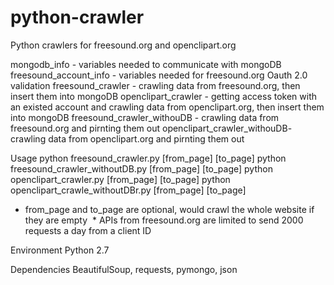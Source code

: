 # python-crawler
Python crawlers for freesound.org and openclipart.org

mongodb_info 						    - variables needed to communicate with mongoDB
freesound_account_info 	    - variables needed for freesound.org Oauth 2.0 validation
freesound_crawler 			    - crawling data from freesound.org, then insert them into mongoDB
openclipart_crawler 		    - getting access token with an existed account and crawling data from openclipart.org, then insert them into 																mongoDB
freesound_crawler_withouDB  - crawling data from freesound.org and pirnting them out
openclipart_crawler_withouDB- crawling data from openclipart.org and pirnting them out

Usage
  python freesound_crawler.py [from_page] [to_page]
  python freesound_crawler_withoutDB.py [from_page] [to_page]
  python openclipart_crawler.py [from_page] [to_page]
  python openclipart_crawle_withoutDBr.py [from_page] [to_page]

  * from_page and to_page are optional, would crawl the whole website if they are empty
  * APIs from freesound.org are limited to send 2000 requests a day from a client ID

Environment
  Python 2.7

Dependencies 
  BeautifulSoup, requests, pymongo, json
